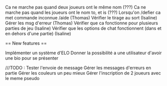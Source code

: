 Ca ne marche pas quand deux joueurs ont le même nom (???)
Ca ne marche pas quand les joueurs ont le nom to, et is (???)
Lorsqu'on /defier ca met commande inconnue /aide (Thomas)
Vérifier le tirage au sort (Isaline)
Gérer les msg d'erreur (Thomas)
Vérifier que ca fonctionne pour plusieurs parties de jeu (Isaline)
Vérifier que les options de chat fonctionnent (dans et en dehors d'une partie) (Isaline)

== New features ==

Implémenter un système d'ELO
Donner la possibilité a une utilisateur d'avoir une bio pour se présenter

///TODO :
Tester l'envoie de message
Gérer les messages d'erreurs en partie
Gérer les couleurs un peu mieux
Gérer l'inscription de 2 joueurs avec le meme pseudo
